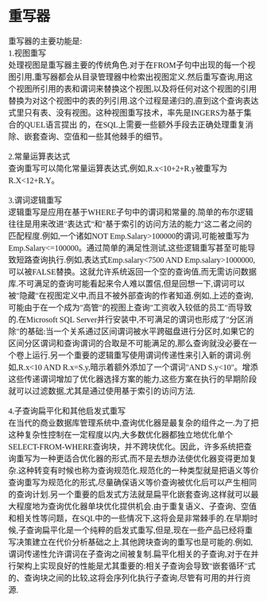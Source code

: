 # 重写器
<font face="微软雅黑" size="3px">

重写器的主要功能是:
<br>1.视图重写<br>
处理视图是重写器主要的传统角色.对于在FROM子句中出现的每一个视图引用,重写器都会从目录管理器中检索出视图定义.然后重写查询,用这个视图所引用的表和谓词来替换这个视图,以及将任何对这个视图的引用替换为对这个视图中的表的列引用.这个过程是递归的,直到这个查询表达式里只有表、没有视图。这种视图重写技术，率先是INGERS为基于集合的QUEL语言提出 的，在SQL上需要一些额外手段去正确处理重复消除、嵌套查询、空值和一些其他棘手的细节。
<p>2.常量运算表达式<br>
查询重写可以简化常量运算表达式,例如,R.x<10+2+R.y被重写为R.X<12+R.Y。
<p>3.谓词逻辑重写<br>
逻辑重写是应用在基于WHERE子句中的谓词和常量的.简单的布尔逻辑往往是用来改进"表达式"和"基于索引的访问方法的能力"这二者之间的匹配程度.例如,一个诸如NOT Emp.Salary>100000的谓词,可能被重写为Emp.Salary<=100000。通过简单的满足性测试,这些逻辑重写甚至可能导致短路查询执行.例如,表达式Emp.salary<7500 AND Emp.salary>1000000,可以被FALSE替换。这就允许系统返回一个空的查询值,而无需访问数据库.不可满足的查询可能看起来令人难以置信,但是回想一下,谓词可以被"隐藏"在视图定义中,而且不被外部查询的作者知道.例如,上述的查询,可能由于在一个成为"高管"的视图上查询"工资收入较低的员工"而导致的.在Microsoft SQL Server并行安装中,不可满足的谓词也形成了"分区消除"的基础:当一个关系通过区间谓词被水平跨磁盘进行分区时,如果它的区间分区谓词和查询谓词的合取是不可能满足的,那么查询就没必要在一个卷上运行.另一个重要的逻辑重写使用谓词传递性来引入新的谓词.例如,R.x<10 AND R.x=S.y,暗示着额外添加了一个谓词"AND S.y<10"。增添这些传递谓词增加了优化器选择方案的能力,这些方案在执行的早期阶段就可以过滤数据,尤其是通过使用基于索引的访问方法.
<p>4.子查询扁平化和其他启发式重写<br>
在当代的商业数据库管理系统中,查询优化器是最复杂的组件之一.为了把这种复杂性控制在一定程度以内,大多数优化器都独立地优化单个SELECT-FROM-WHERE查询块，并不跨块优化。因此，许多系统把查询重写为一种更适合优化器的形式,而不是去想办法使优化器变得更加复杂.这种转变有时候也称为查询规范化.规范化的一种类型就是把语义等价查询重写为规范化的形式,尽量确保语义等价查询被优化后可以产生相同的查询计划.另一个重要的启发式方法就是扁平化嵌套查询,这样就可以最大程度地为查询优化器单块优化提供机会.由于重复语义、子查询、空值和相关性等问题，在SQL中的一些情况下,这将会是非常棘手的.在早期时候,子查询扁平化是一个纯粹的启发式重写,但是,现在一些产品已经将重写决策建立在代价分析基础之上.其他跨块查询的重写也是可能的.例如,谓词传递性允许谓词在子查询之间被复制.扁平化相关的子查询,对于在并行架构上实现良好的性能是尤其重要的:相关子查询会导致"嵌套循环"式的、查询块之间的比较,这将会序列化执行子查询,尽管有可用的并行资源.

